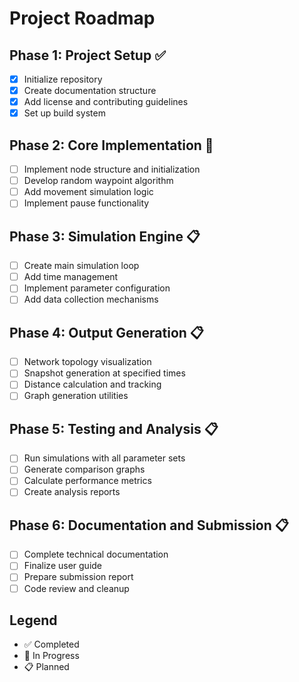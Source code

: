 # Project Roadmap

## Phase 1: Project Setup ✅
- [x] Initialize repository
- [x] Create documentation structure
- [x] Add license and contributing guidelines
- [x] Set up build system

## Phase 2: Core Implementation 🚧
- [ ] Implement node structure and initialization
- [ ] Develop random waypoint algorithm
- [ ] Add movement simulation logic
- [ ] Implement pause functionality

## Phase 3: Simulation Engine 📋
- [ ] Create main simulation loop
- [ ] Add time management
- [ ] Implement parameter configuration
- [ ] Add data collection mechanisms

## Phase 4: Output Generation 📋
- [ ] Network topology visualization
- [ ] Snapshot generation at specified times
- [ ] Distance calculation and tracking
- [ ] Graph generation utilities

## Phase 5: Testing and Analysis 📋
- [ ] Run simulations with all parameter sets
- [ ] Generate comparison graphs
- [ ] Calculate performance metrics
- [ ] Create analysis reports

## Phase 6: Documentation and Submission 📋
- [ ] Complete technical documentation
- [ ] Finalize user guide
- [ ] Prepare submission report
- [ ] Code review and cleanup

## Legend
- ✅ Completed
- 🚧 In Progress  
- 📋 Planned 